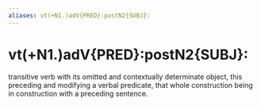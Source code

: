 ```yaml
---
aliases: vt(+N1.)adV{PRED}:postN2{SUBJ}:
---
```

# vt(+N1.)adV{PRED}:postN2{SUBJ}:

transitive verb with its omitted and contextually determinate object, this preceding and modifying a verbal predicate, that whole construction being in construction with a preceding sentence.